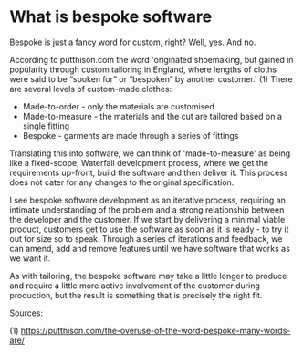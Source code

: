 # What is bespoke software

Bespoke is just a fancy word for custom, right? Well, yes. And no.

According to putthison.com the word 'originated shoemaking, but gained in popularity through custom tailoring in England, where lengths of cloths were said to be “spoken for” or “bespoken” by another customer.' (1)  There are several levels of custom-made clothes:
- Made-to-order - only the materials are customised
- Made-to-measure - the materials and the cut are tailored based on a single fitting
- Bespoke - garments are made through a series of fittings

Translating this into software, we can think of 'made-to-measure' as being like a fixed-scope, Waterfall development process, where we get the requirements up-front, build the software and then deliver it.  This process does not cater for any changes to the original specification. 

I see bespoke software development as an iterative process, requiring an intimate understanding of the problem and a strong relationship between the developer and the customer. If we start by delivering a minimal viable product, customers get to use the software as soon as it is ready - to try it out for size so to speak.  Through a series of iterations and feedback, we can amend, add and remove features until we have software that works as we want it. 

As with tailoring, the bespoke software may take a little longer to produce and require a little more active involvement of the customer during production, but the result is something that is precisely the right fit.

Sources:

(1) https://putthison.com/the-overuse-of-the-word-bespoke-many-words-are/
